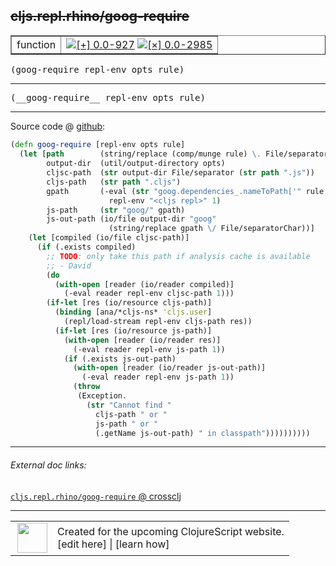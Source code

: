 ## ~~cljs.repl.rhino/goog-require~~



 <table border="1">
<tr>
<td>function</td>
<td><a href="https://github.com/cljsinfo/cljs-api-docs/tree/0.0-927"><img valign="middle" alt="[+] 0.0-927" title="Added in 0.0-927" src="https://img.shields.io/badge/+-0.0--927-lightgrey.svg"></a> <a href="https://github.com/cljsinfo/cljs-api-docs/tree/0.0-2985"><img valign="middle" alt="[×] 0.0-2985" title="Removed in 0.0-2985" src="https://img.shields.io/badge/×-0.0--2985-red.svg"></a> </td>
</tr>
</table>

<samp>(goog-require repl-env opts rule)</samp><br>

---

 <samp>
(__goog-require__ repl-env opts rule)<br>
</samp>

---







Source code @ [github]():

```clj
(defn goog-require [repl-env opts rule]
  (let [path        (string/replace (comp/munge rule) \. File/separatorChar)
        output-dir  (util/output-directory opts)
        cljsc-path  (str output-dir File/separator (str path ".js"))
        cljs-path   (str path ".cljs")
        gpath       (-eval (str "goog.dependencies_.nameToPath['" rule "']")
                      repl-env "<cljs repl>" 1)
        js-path     (str "goog/" gpath)
        js-out-path (io/file output-dir "goog"
                      (string/replace gpath \/ File/separatorChar))]
    (let [compiled (io/file cljsc-path)]
      (if (.exists compiled)
        ;; TODO: only take this path if analysis cache is available
        ;; - David
        (do
          (with-open [reader (io/reader compiled)]
            (-eval reader repl-env cljsc-path 1)))
        (if-let [res (io/resource cljs-path)]
          (binding [ana/*cljs-ns* 'cljs.user]
            (repl/load-stream repl-env cljs-path res))
          (if-let [res (io/resource js-path)]
            (with-open [reader (io/reader res)]
              (-eval reader repl-env js-path 1))
            (if (.exists js-out-path)
              (with-open [reader (io/reader js-out-path)]
                (-eval reader repl-env js-path 1))
              (throw
               (Exception.
                 (str "Cannot find "
                   cljs-path " or "
                   js-path " or "
                   (.getName js-out-path) " in classpath"))))))))))
```

<!--
Repo - tag - source tree - lines:

 <pre>

</pre>

-->

---



###### External doc links:

[`cljs.repl.rhino/goog-require` @ crossclj](http://crossclj.info/fun/cljs.repl.rhino/goog-require.html)<br>

---

 <table>
<tr><td>
<img valign="middle" align="right" width="48px" src="http://i.imgur.com/Hi20huC.png">
</td><td>
Created for the upcoming ClojureScript website.<br>
[edit here] | [learn how]
</td></tr></table>

[edit here]:https://github.com/cljsinfo/cljs-api-docs/blob/master/cljsdoc/cljs.repl.rhino/goog-require.cljsdoc
[learn how]:https://github.com/cljsinfo/cljs-api-docs/wiki/cljsdoc-files

<!--

This information was too distracting to show to readers, but I'll leave it
commented here since it is helpful to:

- pretty-print the data used to generate this document
- and show how to retrieve that data



The API data for this symbol:

```clj
{:ns "cljs.repl.rhino",
 :name "goog-require",
 :signature ["[repl-env opts rule]"],
 :history [["+" "0.0-927"] ["-" "0.0-2985"]],
 :type "function",
 :full-name-encode "cljs.repl.rhino/goog-require",
 :source {:code "(defn goog-require [repl-env opts rule]\n  (let [path        (string/replace (comp/munge rule) \\. File/separatorChar)\n        output-dir  (util/output-directory opts)\n        cljsc-path  (str output-dir File/separator (str path \".js\"))\n        cljs-path   (str path \".cljs\")\n        gpath       (-eval (str \"goog.dependencies_.nameToPath['\" rule \"']\")\n                      repl-env \"<cljs repl>\" 1)\n        js-path     (str \"goog/\" gpath)\n        js-out-path (io/file output-dir \"goog\"\n                      (string/replace gpath \\/ File/separatorChar))]\n    (let [compiled (io/file cljsc-path)]\n      (if (.exists compiled)\n        ;; TODO: only take this path if analysis cache is available\n        ;; - David\n        (do\n          (with-open [reader (io/reader compiled)]\n            (-eval reader repl-env cljsc-path 1)))\n        (if-let [res (io/resource cljs-path)]\n          (binding [ana/*cljs-ns* 'cljs.user]\n            (repl/load-stream repl-env cljs-path res))\n          (if-let [res (io/resource js-path)]\n            (with-open [reader (io/reader res)]\n              (-eval reader repl-env js-path 1))\n            (if (.exists js-out-path)\n              (with-open [reader (io/reader js-out-path)]\n                (-eval reader repl-env js-path 1))\n              (throw\n               (Exception.\n                 (str \"Cannot find \"\n                   cljs-path \" or \"\n                   js-path \" or \"\n                   (.getName js-out-path) \" in classpath\"))))))))))",
          :title "Source code",
          :repo "clojurescript",
          :tag "r2913",
          :filename "src/clj/cljs/repl/rhino.clj",
          :lines [78 109]},
 :usage ["(goog-require repl-env opts rule)"],
 :full-name "cljs.repl.rhino/goog-require",
 :removed {:in "0.0-2985", :last-seen "0.0-2913"}}

```

Retrieve the API data for this symbol:

```clj
;; from Clojure REPL
(require '[clojure.edn :as edn])
(-> (slurp "https://raw.githubusercontent.com/cljsinfo/cljs-api-docs/catalog/cljs-api.edn")
    (edn/read-string)
    (get-in [:symbols "cljs.repl.rhino/goog-require"]))
```

-->
